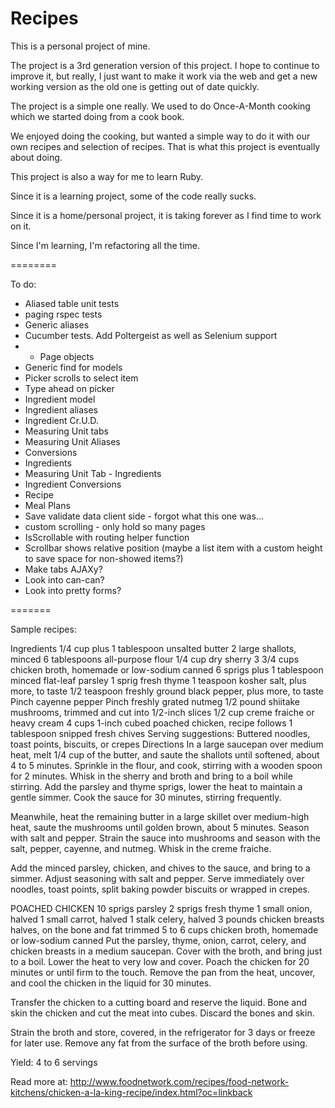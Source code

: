 Recipes
========

This is a personal project of mine.

The project is a 3rd generation version of this project.  I hope to continue to improve it, but really,
I just want to make it work via the web and get a new working version as the old one is getting out of date quickly.

The project is a simple one really.  We used to do Once-A-Month cooking which we started doing from a cook book.

We enjoyed doing the cooking, but wanted a simple way to do it with our own recipes and selection of recipes.  That
is what this project is eventually about doing.

This project is also a way for me to learn Ruby.

Since it is a learning project, some of the code really sucks.

Since it is a home/personal project, it is taking forever as I find time to work on it.

Since I'm learning, I'm refactoring all the time.

========

To do:

* Aliased table unit tests
* paging rspec tests
* Generic aliases
* Cucumber tests.  Add Poltergeist as well as Selenium support
* * Page objects
* Generic find for models
* Picker scrolls to select item
* Type ahead on picker
* Ingredient model
* Ingredient aliases
* Ingredient Cr.U.D.
* Measuring Unit tabs
* Measuring Unit Aliases
* Conversions
* Ingredients
* Measuring Unit Tab - Ingredients
* Ingredient Conversions
* Recipe
* Meal Plans
* Save validate data client side - forgot what this one was...
* custom scrolling - only hold so many pages
* IsScrollable with routing helper function
* Scrollbar shows relative position (maybe a list item with a custom height to save space for non-showed items?)
* Make tabs AJAXy?
* Look into can-can?
* Look into pretty forms?

=======

Sample recipes:

Ingredients
1/4 cup plus 1 tablespoon unsalted butter
2 large shallots, minced
6 tablespoons all-purpose flour
1/4 cup dry sherry
3 3/4 cups chicken broth, homemade or low-sodium canned
6 sprigs plus 1 tablespoon minced flat-leaf parsley
1 sprig fresh thyme
1 teaspoon kosher salt, plus more, to taste
1/2 teaspoon freshly ground black pepper, plus more, to taste
Pinch cayenne pepper
Pinch freshly grated nutmeg
1/2 pound shiitake mushrooms, trimmed and cut into 1/2-inch slices
1/2 cup creme fraiche or heavy cream
4 cups 1-inch cubed poached chicken, recipe follows
1 tablespoon snipped fresh chives
Serving suggestions: Buttered noodles, toast points, biscuits, or crepes
Directions
In a large saucepan over medium heat, melt 1/4 cup of the butter, and saute the shallots until softened, about 4 to 5 minutes. Sprinkle in the flour, and cook, stirring with a wooden spoon for 2 minutes. Whisk in the sherry and broth and bring to a boil while stirring. Add the parsley and thyme sprigs, lower the heat to maintain a gentle simmer. Cook the sauce for 30 minutes, stirring frequently.

Meanwhile, heat the remaining butter in a large skillet over medium-high heat, saute the mushrooms until golden brown, about 5 minutes. Season with salt and pepper. Strain the sauce into mushrooms and season with the salt, pepper, cayenne, and nutmeg. Whisk in the creme fraiche.

Add the minced parsley, chicken, and chives to the sauce, and bring to a simmer. Adjust seasoning with salt and pepper. Serve immediately over noodles, toast points, split baking powder biscuits or wrapped in crepes.

POACHED CHICKEN
10 sprigs parsley
2 sprigs fresh thyme
1 small onion, halved
1 small carrot, halved
1 stalk celery, halved
3 pounds chicken breasts halves, on the bone and fat trimmed
5 to 6 cups chicken broth, homemade or low-sodium canned
Put the parsley, thyme, onion, carrot, celery, and chicken breasts in a medium saucepan. Cover with the broth, and bring just to a boil. Lower the heat to very low and cover. Poach the chicken for 20 minutes or until firm to the touch. Remove the pan from the heat, uncover, and cool the chicken in the liquid for 30 minutes.

Transfer the chicken to a cutting board and reserve the liquid. Bone and skin the chicken and cut the meat into cubes. Discard the bones and skin.

Strain the broth and store, covered, in the refrigerator for 3 days or freeze for later use. Remove any fat from the surface of the broth before using.

Yield: 4 to 6 servings

Read more at: http://www.foodnetwork.com/recipes/food-network-kitchens/chicken-a-la-king-recipe/index.html?oc=linkback